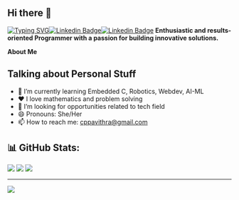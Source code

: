 ## Hi there 👋

[![Typing SVG](https://readme-typing-svg.demolab.com/?lines=Hey+there+👋,+I'm+Pavithra; )](https://git.io/typing-svg)[![Linkedin Badge](https://img.shields.io/badge/-LinkedIn-0e76a8?style=flat-square&logo=Linkedin&logoColor=white)](https://linkedin.com/in/pavithra-cp)[![Linkedin Badge](https://img.shields.io/badge/-LinkedIn-0e76a8?style=flat-square&logo=Linkedin&logoColor=white)](https://linkedin.com/in/pavithra-cp)
**Enthusiastic and results-oriented Programmer with a passion for building innovative solutions.**

**About Me**


## **Talking about Personal Stuff**
- 🌱 I’m currently learning Embedded C, Robotics, Webdev, AI-ML
- ❤️  I love mathematics and problem solving
- 🤔 I’m looking for opportunities related to tech field
- 😄 Pronouns: She/Her
- 📫 How to reach me: cppavithra@gmail.com


## 📊 GitHub Stats:
![](https://github-readme-stats.vercel.app/api?username=CPPavithra&theme=blue-green&hide_border=false&include_all_commits=true&count_private=false)
![](https://github-readme-streak-stats.herokuapp.com/?user=CPPavithra&theme=blue-green&hide_border=false)
![](https://github-readme-stats.vercel.app/api/top-langs/?username=CPPavithra&theme=blue-green&hide_border=false&include_all_commits=true&count_private=false&layout=compact)



---
[![](https://visitcount.itsvg.in/api?id=CPPavithra&icon=2&color=0)](https://visitcount.itsvg.in)


<br/><br/>
